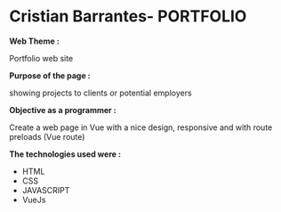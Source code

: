 # Cristian Barrantes- PORTFOLIO

**Web Theme :**

Portfolio web site

**Purpose of the page :**

showing projects to clients or potential employers

**Objective as a programmer :**

Create a web page in Vue with a nice design, responsive and with route preloads (Vue route)


**The technologies used were :**

- HTML
- CSS
- JAVASCRIPT
- VueJs







